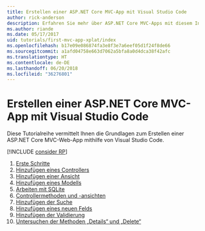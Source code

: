 ```yaml
---
title: Erstellen einer ASP.NET Core MVC-App mit Visual Studio Code
author: rick-anderson
description: Erfahren Sie mehr über ASP.NET Core MVC-Apps mit diesem Inhaltsverzeichnis für Visual Studio Code-Tutorials.
ms.author: riande
ms.date: 05/17/2017
uid: tutorials/first-mvc-app-xplat/index
ms.openlocfilehash: b17e09e086874fa3e8f3e7a6eef05d1f24f8de66
ms.sourcegitcommit: a1afd04758e663d7062a5bfa8a0d4dca38f42afc
ms.translationtype: HT
ms.contentlocale: de-DE
ms.lasthandoff: 06/20/2018
ms.locfileid: "36276801"
---
```

# <a name="create-an-aspnet-core-mvc-app-with-visual-studio-code"></a>Erstellen einer ASP.NET Core MVC-App mit Visual Studio Code

Diese Tutorialreihe vermittelt Ihnen die Grundlagen zum Erstellen einer ASP.NET Core MVC-Web-App mithilfe von Visual Studio Code. 

[!INCLUDE [consider RP](../../includes/razor.md)]

1. [Erste Schritte](xref:tutorials/first-mvc-app-xplat/start-mvc)
1. [Hinzufügen eines Controllers](xref:tutorials/first-mvc-app-xplat/adding-controller)
1. [Hinzufügen einer Ansicht](xref:tutorials/first-mvc-app-xplat/adding-view)
1. [Hinzufügen eines Modells](xref:tutorials/first-mvc-app-xplat/adding-model)
1. [Arbeiten mit SQLite](xref:tutorials/first-mvc-app-xplat/working-with-sql)
1. [Controllermethoden und -ansichten](xref:tutorials/first-mvc-app-xplat/controller-methods-views)
1. [Hinzufügen der Suche](xref:tutorials/first-mvc-app-xplat/search)
1. [Hinzufügen eines neuen Felds](xref:tutorials/first-mvc-app-xplat/new-field)
1. [Hinzufügen der Validierung](xref:tutorials/first-mvc-app-xplat/validation)
1. [Untersuchen der Methoden „Details“ und „Delete“](xref:tutorials/first-mvc-app/details)
